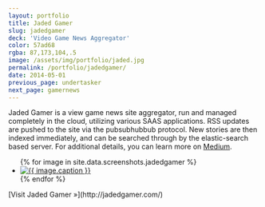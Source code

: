 ```yaml
---
layout: portfolio
title: Jaded Gamer
slug: jadedgamer
deck: 'Video Game News Aggregator'
color: 57ad68
rgba: 87,173,104,.5
image: /assets/img/portfolio/jaded.jpg
permalink: /portfolio/jadedgamer/
date: 2014-05-01
previous_page: undertasker
next_page: gamernews
---
```


Jaded Gamer is a view game news site aggregator, run and managed  completely in the cloud, utilizing various SAAS applications. RSS updates are pushed to the site via the pubsubhubbub protocol. New stories are then indexed immediately, and can be searched through by the elastic-search based server. For additional details, you can learn more on [Medium](https://medium.com/jaded-gamer/building-jaded-gamer-e08c6532b56d).

<ul class="list-inline clearfix">
{% for image in site.data.screenshots.jadedgamer %}
<li class="col-xs-1">
<a href="{{image.url}}" class="thumbnail lightbox">
  <img class="img-rounded" src="{{image.thumb}}" alt="{{ image.caption }}">
</a>
</li>
{% endfor %}
</ul>
[Visit Jaded Gamer &raquo;](http://jadedgamer.com/)
